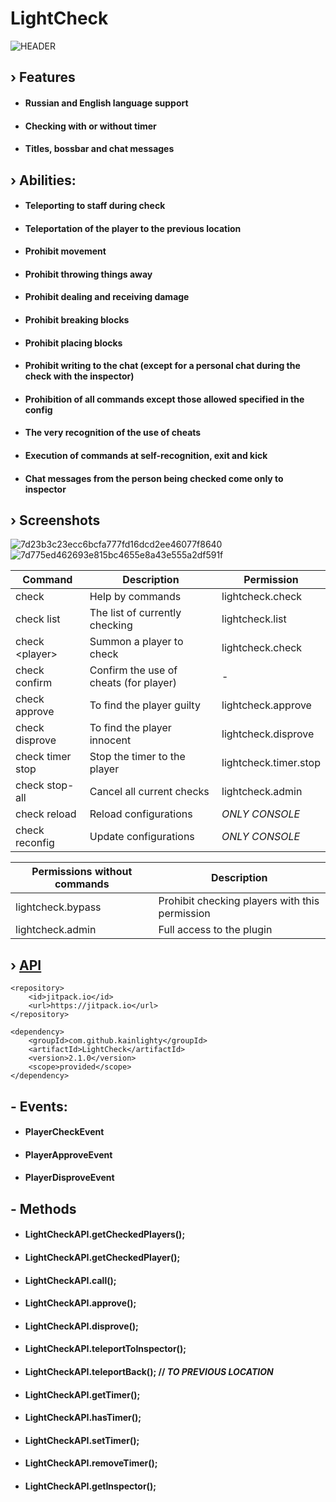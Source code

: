# LightCheck

![HEADER](https://github.com/kainlighty/LightCheck/assets/111251772/0c09dea4-88c0-45e7-99ae-db4b472b6f33)

## › Features

- #### Russian and English language support
- #### Checking with or without timer
- #### Titles, bossbar and chat messages

## › Abilities:

- #### Teleporting to staff during check
- #### Teleportation of the player to the previous location
- #### Prohibit movement
- #### Prohibit throwing things away
- #### Prohibit dealing and receiving damage
- #### Prohibit breaking blocks
- #### Prohibit placing blocks
- #### Prohibit writing to the chat (except for a personal chat during the check with the inspector)
- #### Prohibition of all commands except those allowed specified in the config
- #### The very recognition of the use of cheats
- #### Execution of commands at self-recognition, exit and kick
- #### Chat messages from the person being checked come only to inspector

## › Screenshots

![7d23b3c23ecc6bcfa777fd16dcd2ee46077f8640](https://github.com/kainlighty/LightCheck/assets/111251772/cce24929-3756-4af9-81e4-bfe02065bc60)
![7d775ed462693e815bc4655e8a43e555a2df591f](https://github.com/kainlighty/LightCheck/assets/111251772/09fb152a-2c6c-4039-9825-7b6052e40863)

| Command          | Description                            | Permission            |
|------------------|----------------------------------------|-----------------------|
| check            | Help by commands                       | lightcheck.check      |
| check list       | The list of currently checking         | lightcheck.list       |
| check \<player>  | Summon a player to check               | lightcheck.check      |
| check confirm    | Confirm the use of cheats (for player) | -                     |
| check approve    | To find the player guilty              | lightcheck.approve    |
| check disprove   | To find the player innocent            | lightcheck.disprove   |
| check timer stop | Stop the timer to the player           | lightcheck.timer.stop |
| check stop-all   | Cancel all current checks              | lightcheck.admin      |
| check reload     | Reload configurations                  | *ONLY CONSOLE*        |
| check reconfig   | Update configurations                  | *ONLY CONSOLE*        |

| Permissions without commands | Description                                    |
|------------------------------|------------------------------------------------|
| lightcheck.bypass            | Prohibit checking players with this permission |
| lightcheck.admin             | Full access to the plugin                      |

## › [API](https://github.com/kainlighty/LightVanish/tree/main/src/main/java/ru/kainlight/lightcheck/API)
```
<repository>
    <id>jitpack.io</id>
    <url>https://jitpack.io</url>
</repository>

<dependency>
    <groupId>com.github.kainlighty</groupId>
    <artifactId>LightCheck</artifactId>
    <version>2.1.0</version>
    <scope>provided</scope>
</dependency>
```

## - Events:

- #### PlayerCheckEvent
- #### PlayerApproveEvent
- #### PlayerDisproveEvent

## - Methods

- #### LightCheckAPI.getCheckedPlayers();
- #### LightCheckAPI.getCheckedPlayer();
- #### LightCheckAPI.call();
- #### LightCheckAPI.approve();
- #### LightCheckAPI.disprove();
- #### LightCheckAPI.teleportToInspector();
- #### LightCheckAPI.teleportBack(); // *TO PREVIOUS LOCATION*
- #### LightCheckAPI.getTimer();
- #### LightCheckAPI.hasTimer();
- #### LightCheckAPI.setTimer();
- #### LightCheckAPI.removeTimer();
- #### LightCheckAPI.getInspector();
